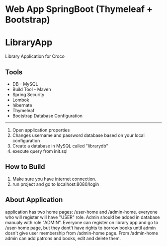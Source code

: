 Web App SpringBoot (Thymeleaf + Bootstrap)
=============================
# LibraryApp
Library Application for Croco

Tools
-------------------
* DB - MySQL
* Build Tool - Maven
* Spring Security
* Lombok
* hibernate
* Thymeleaf
* Bootstrap
Database Configuration
-------------------
1. Open application.properties
2. Changes username and password database based on your local configuration
3. Create a database in MySQL called "librarydb"
4. execute query from init.sql

How to Build
-------------------
1. Make sure you have internet connection.
2. run project and go to localhost:8080/login
   
About Application
-------------------
application has two home pages: /user-home and /admin-home.
everyone who will register will have "USER" role.
Admin should be added in database manualy with role "ADMIN".
Everyone can register on library app and go to /user-home page, but they dont't have rights to borrow books until admin dosn't give user membership from /admin-home page.
From /admin-home admin can add patrons and books, edit and delete them.
